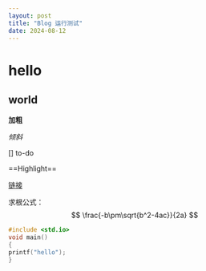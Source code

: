 ```yaml
---
layout: post
title: "Blog 运行测试"
date: 2024-08-12
---
```


# hello

## world

**加粗**

*倾斜*

[] to-do

==Highlight==

[链接](google.com)

求根公式：
$$
\frac{-b\pm\sqrt{b^2-4ac}}{2a}
$$

```C
#include <std.io>
void main()
{
printf("hello");
}
```
